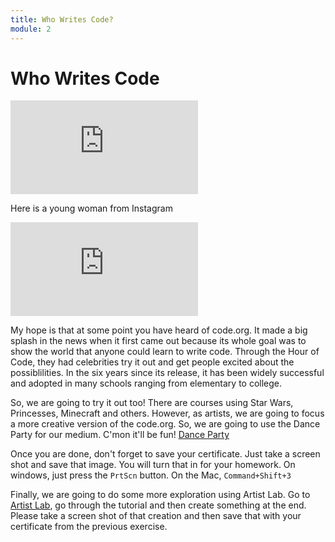 ```yaml
---
title: Who Writes Code?
module: 2
---
```


# Who Writes Code

<div class="embed-responsive embed-responsive-16by9"><iframe class="embed-responsive-item" src="https://www.youtube.com/embed/mFPg96gdPkc" frameborder="0" allowfullscreen></iframe></div>

Here is a young woman from Instagram

<div class="embed-responsive embed-responsive-16by9"><iframe class="embed-responsive-item" src="https://www.youtube.com/embed/elaR3WhguVk" frameborder="0" allowfullscreen></iframe></div>

My hope is that at some point you have heard of code.org.  It made a big splash in the news when it first came out because its whole goal was to show the world that anyone could learn to write code.  Through the Hour of Code, they had celebrities try it out and get people excited about the possiblilities.  In the six years since its release, it has been widely successful and adopted in many schools ranging from elementary to college.



So, we are going to try it out too!  There are courses using Star Wars, Princesses, Minecraft and others.  However, as artists, we are going to focus a more creative version of the code.org. So, we are going to use the Dance Party for our medium.  C'mon it'll be fun!  [Dance Party](https://studio.code.org/s/dance/stage/1/puzzle/1)

Once you are done, don't forget to save your certificate.  Just take a screen shot and save that image. You will turn that in for your homework. On windows, just press the `PrtScn` button.  On the Mac,  `Command+Shift+3`

Finally, we are going to do some more exploration using Artist Lab.  Go to [Artist Lab](https://studio.code.org/s/artist/stage/1/puzzle/1), go through the tutorial and then create something at the end. Please take a screen shot of that creation and then save that with your certificate from the previous exercise.